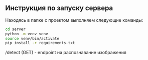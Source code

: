 ## Инструкция по запуску сервера

Находясь в папке с проектом выполняем следующие команды:

```bash
cd server
python -m venv venv
source venv/bin/activate
pip install -r requirements.txt
```

/detect (GET) - endpoint на распознавание изображения